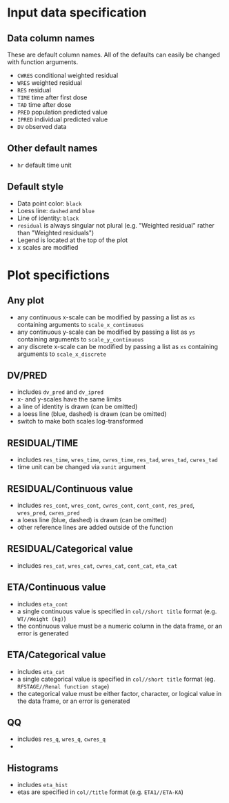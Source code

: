 
# Input data specification

## Data column names

These are default column names.  All of the defaults can easily be
changed with function arguments.

- `CWRES` conditional weighted residual
- `WRES` weighted residual
- `RES` residual
- `TIME` time after first dose
- `TAD` time after dose
- `PRED` population predicted value
- `IPRED` individual predicted value
- `DV` observed data

## Other default names

- `hr` default time unit


## Default style

- Data point color: `black`
- Loess line: `dashed` and `blue`
- Line of identity: `black`
- `residual` is always singular not plural (e.g. "Weighted residual" rather than "Weighted residuals")
- Legend is located at the top of the plot
- x scales are modified 


# Plot specifictions

## Any plot
- any continuous x-scale can be modified by
passing a list as `xs` containing arguments to 
`scale_x_continuous`
- any continuous y-scale can be modified by
passing a list as `ys` containing arguments to
`scale_y_continuous`
- any discrete x-scale can be modified by
passing a list as `xs` containing arguments
to `scale_x_discrete`

## DV/PRED
- includes `dv_pred` and `dv_ipred`
- x- and y-scales have the same limits
- a line of identity is drawn (can be omitted)
- a loess line (blue, dashed) is drawn (can be omitted)
- switch to make both scales log-transformed

## RESIDUAL/TIME
- includes `res_time`, `wres_time`, `cwres_time`, `res_tad`, 
`wres_tad`, `cwres_tad`
- time unit can be changed via `xunit` argument

## RESIDUAL/Continuous value
- includes `res_cont`, `wres_cont`, `cwres_cont`, 
`cont_cont`, `res_pred`, `wres_pred`, `cwres_pred`
- a loess line (blue, dashed) is drawn (can be omitted)
- other reference lines are added outside of 
the function

## RESIDUAL/Categorical value
- includes `res_cat`, `wres_cat`, `cwres_cat`, 
`cont_cat`, `eta_cat`

## ETA/Continuous value
- includes `eta_cont`
- a single continuous value is specified in 
`col//short title` format (e.g. `WT//Weight (kg)`)
- the continuous value must be a numeric column
in the data frame, or an error is generated

## ETA/Categorical value
- includes `eta_cat`
- a single categorical value is specified in 
`col//short title` format (eg. `RFSTAGE//Renal function stage`)
- the categorical value must be either 
factor, character, or logical value in 
the data frame, or an error is generated


## QQ
- includes `res_q`, `wres_q`, `cwres_q`
- 


## Histograms
- includes `eta_hist`
- etas are specified in `col//title`
format (e.g. `ETA1//ETA-KA`)

